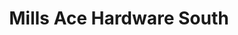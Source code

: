 ---
title: "Mills Ace Hardware South"
url: /lincoln-city/mills-ace-hardware-south/
shop: hardware
---